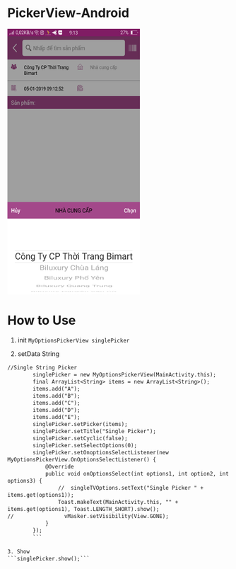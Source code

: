 # PickerView-Android
<img src="https://raw.githubusercontent.com/tusinh/PickerView-Android/master/img.png" width="300" height="600" />

# How to Use
1. init 
 ```MyOptionsPickerView singlePicker```
 
2. setData String 
```  
//Single String Picker
        singlePicker = new MyOptionsPickerView(MainActivity.this);
        final ArrayList<String> items = new ArrayList<String>();
        items.add("A");
        items.add("B");
        items.add("C");
        items.add("D");
        items.add("E");
        singlePicker.setPicker(items);
        singlePicker.setTitle("Single Picker");
        singlePicker.setCyclic(false);
        singlePicker.setSelectOptions(0);
        singlePicker.setOnoptionsSelectListener(new MyOptionsPickerView.OnOptionsSelectListener() {
            @Override
            public void onOptionsSelect(int options1, int option2, int options3) {
                //  singleTVOptions.setText("Single Picker " + items.get(options1));
                Toast.makeText(MainActivity.this, "" + items.get(options1), Toast.LENGTH_SHORT).show();
//                vMasker.setVisibility(View.GONE);
            }
        });
        ```
       
3. Show 
```singlePicker.show();```
